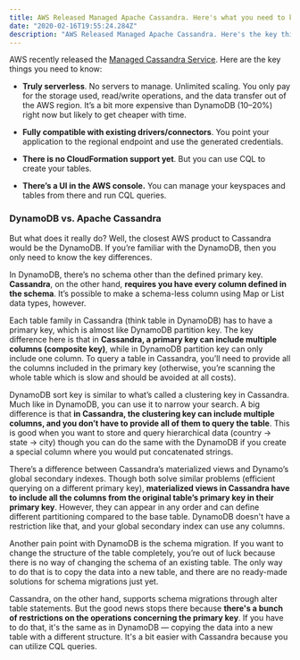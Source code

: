 ```yaml
---
title: AWS Released Managed Apache Cassandra. Here's what you need to know.
date: "2020-02-16T19:55:24.284Z"
description: "AWS Released Managed Apache Cassandra. Here's the key things you need to know about the Managed Cassandra Service and differences between Cassandra and DynamoDB."
---
```


AWS recently released the [Managed Cassandra Service](https://aws.amazon.com/mcs/). Here are the key things you need to know:

- **Truly serverless**. No servers to manage. Unlimited scaling. 
You only pay for the storage used, read/write operations, 
and the data transfer out of the AWS region. 
It’s a bit more expensive than DynamoDB (10–20%) right now but likely to get cheaper with time.

- **Fully compatible with existing drivers/connectors**. 
You point your application to the regional endpoint and use the generated credentials.

- **There is no CloudFormation support yet**. But you can use CQL to create your tables.

- **There’s a UI in the AWS console.** You can manage your keyspaces and tables from there and run CQL queries.

### DynamoDB vs. Apache Cassandra

But what does it really do? Well, the closest AWS product to Cassandra would be the DynamoDB.
If you’re familiar with the DynamoDB, then you only need to know the key differences.

In DynamoDB, there’s no schema other than the defined primary key. 
**Cassandra**, on the other hand, **requires you have every column defined in the schema**. 
It’s possible to make a schema-less column using Map or List data types, however.

Each table family in Cassandra (think table in DynamoDB) has to have a primary key, 
which is almost like DynamoDB partition key. The key difference here is that in **Cassandra, 
a primary key can include multiple columns (composite key)**, 
while in DynamoDB partition key can only include one column. 
To query a table in Cassandra, you’ll need to provide all the 
columns included in the primary key (otherwise, you’re scanning the whole 
table which is slow and should be avoided at all costs). 

DynamoDB sort key is similar to what’s called a clustering key in Cassandra. 
Much like in DynamoDB, you can use it to narrow your search. 
A big difference is that **in Cassandra, the clustering key can include 
multiple columns, and you don’t have to provide all of them to query the table**. 
This is good when you want to store and query hierarchical data (country → state → city) 
though you can do the same with the DynamoDB if you create 
a special column where you would put concatenated strings.

There’s a difference between Cassandra’s materialized views and Dynamo’s global secondary indexes. 
Though both solve similar problems (efficient querying on a different primary key), 
**materialized views in Cassandra have to include all the columns from the original table’s 
primary key in their primary key**. However, they can appear in any order and can define 
different partitioning compared to the base table. DynamoDB doesn't have a restriction like that, 
and your global secondary index can use any columns.

Another pain point with DynamoDB is the schema migration. 
If you want to change the structure of the table completely, 
you’re out of luck because there is no way of changing the schema 
of an existing table. The only way to do that is to copy the 
data into a new table, and there are no ready-made 
solutions for schema migrations just yet. 

Cassandra, on the other hand, supports schema migrations through alter table statements. 
But the good news stops there because **there's a bunch of restrictions on 
the operations concerning the primary key**. If you have to do that, it's 
the same as in DynamoDB — copying the data into a new table with a different structure. 
It's a bit easier with Cassandra because you can utilize CQL queries.

